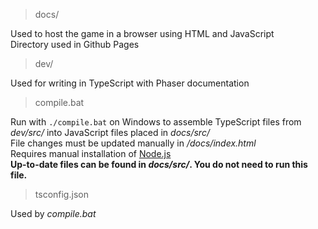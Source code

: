 > docs/

Used to host the game in a browser using HTML and JavaScript    
Directory used in Github Pages   
    
> dev/

Used for writing in TypeScript with Phaser documentation    
    
> compile.bat

Run with `./compile.bat` on Windows to assemble TypeScript files from *dev/src/* into JavaScript files placed in *docs/src/*    
File changes must be updated manually in */docs/index.html*    
Requires manual installation of [Node.js](https://nodejs.org/en/download/)   
__Up-to-date files can be found in *docs/src/*. You do not need to run this file.__   
    
> tsconfig.json

Used by *compile.bat*